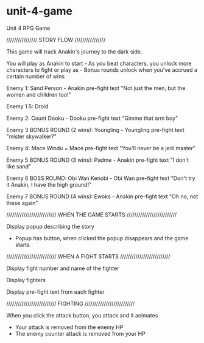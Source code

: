 # unit-4-game
Unit 4 RPG Game

////////////////
STORY FLOW
////////////////

This game will track Anakin's journey to the dark side.

You will play as Anakin to start
    - As you beat characters, you unlock more characters to fight or play as
    - Bonus rounds unlock when you've accrued a certain number of wins

Enemy 1: Sand Person
    - Anakin pre-fight text "Not just the men, but the women and children too!"

Enemy 1.5: Droid


Enemy 2: Count Dooku
    - Dooku pre-fight text "Gimme that arm boy"

Enemy 3 BONUS ROUND (2 wins): Youngling
    - Youngling pre-fight text "mister skywalker?"

Enemy 4: Mace Windu
    = Mace pre-fight text "You'll never be a jedi master"

Enemy 5 BONUS ROUND (3 wins): Padme 
    - Anakin pre-fight text "I don't like sand"

Enemy 6 BOSS ROUND: Obi Wan Kenobi
    - Obi Wan pre-fight text "Don't try it Anakin, I have the high ground!"

Enemy 7 BONUS ROUND (4 wins): Ewoks 
    - Anakin pre-fight text "Oh no, not these again"


//////////////////////////
WHEN THE GAME STARTS
//////////////////////////

Display popup describing the story
- Popup has button, when clicked the popup disappears and the game starts


//////////////////////////
WHEN A FIGHT STARTS
//////////////////////////

Display fight number and name of the fighter

Display fighters

Display pre-fight text from each fighter


//////////////////////////
FIGHTING
//////////////////////////

When you click the attack button, you attack and it animates
 - Your attack is removed from the enemy HP
 - The enemy counter attack is removed from your HP 

